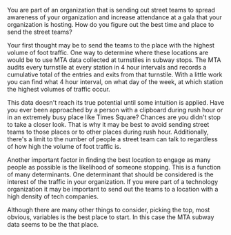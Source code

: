 You are part of an organization that is sending out street teams to spread awareness of your organization
and increase attendance at a gala that your organization is hosting. How do you figure out the best time 
and place to send the street teams?     
  
Your first thought may be to send the teams to the place with the highest volume of foot traffic. One way to 
determine where these locations are would be to use MTA data collected at turnstiles in subway stops. The MTA audits every
turnstile at every station in 4 hour intervals and records a cumulative total of the entries and exits from that turnstile. 
With a little work you can find what 4 hour interval, on what day of the week, at which station the highest volumes of 
traffic occur.    
  
This data doesn't reach its true potential until some intuition is applied. Have you ever been approached by a person with 
a clipboard during rush hour or in an extremely busy place like Times Square? Chances are you didn't stop to take a closer 
look. That is why it may be best to avoid sending street teams to those places or to other places during rush hour. 
Additionally, there's a limit to the number of people a street team can talk to regardless of how high the volume of foot
traffic is.   
  
Another important factor in finding the best location to engage as many people as possible is the likelihood of someone
stopping. This is a function of many determinants. One determinant that should be considered is the interest of the traffic 
in your organization. If you were part of a technology organization it may be important to send out the teams to a location 
with a high density of tech companies.  
  
Although there are many other things to consider, picking the top, most obvious, variables is the best place to start.
In this case the MTA subway data seems to be the that place.  
